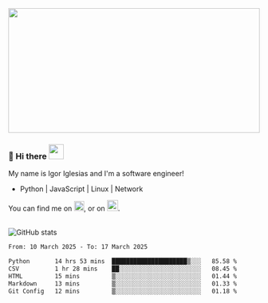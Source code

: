 <img src="https://c.tenor.com/KjVxfRrrncUAAAAd/matrix.gif" width="100%" height="250px">

### 🔭 Hi there <img src="https://raw.githubusercontent.com/MartinHeinz/MartinHeinz/master/wave.gif" width="30px">


My name is Igor Iglesias and I'm a software engineer!
<br>

<ul>
  <li>Python | JavaScript | Linux | Network </li>
</ul>
You can find me on <a href="https://twitter.com/IgorIglesias5"><img src="https://i.imgur.com/JLLlB5S.png" width="20px"></a>, or on <a href="https://www.linkedin.com/in/igor-iglesias-62478428/"><img src="https://i.imgur.com/PXyIkWx.png" width="22px"></a>.

<br>
<br>

![GitHub stats](https://github-readme-stats.vercel.app/api?username=igoiglesias&show_icons=true&count_private=true&theme=chartreuse-dark&hide_title=true)

<!--START_SECTION:waka-->

```txt
From: 10 March 2025 - To: 17 March 2025

Python       14 hrs 53 mins  █████████████████████▒░░░   85.58 %
CSV          1 hr 28 mins    ██░░░░░░░░░░░░░░░░░░░░░░░   08.45 %
HTML         15 mins         ▒░░░░░░░░░░░░░░░░░░░░░░░░   01.44 %
Markdown     13 mins         ▒░░░░░░░░░░░░░░░░░░░░░░░░   01.33 %
Git Config   12 mins         ▒░░░░░░░░░░░░░░░░░░░░░░░░   01.18 %
```

<!--END_SECTION:waka-->
